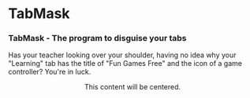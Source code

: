 # TabMask

### TabMask - The program to disguise your tabs
Has your teacher looking over your shoulder, having no idea why your "Learning" tab has the title of "Fun Games Free" and the icon of a game controller? You're in luck.


<div style="text-align:center">
  This content will be centered.
</div>
